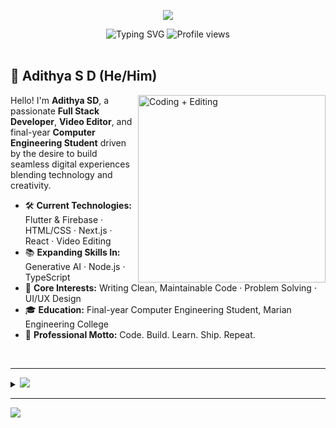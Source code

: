 <p align="center">
  <img src="https://i.imgur.com/A6bWGFl.gif"/>
</p>

<div align="center">

  <!-- Typing Animation in soft red -->
  <img src="https://readme-typing-svg.herokuapp.com?font=Fira+Code&size=22&duration=3000&pause=500&color=F08080&center=true&vCenter=true&multiline=true&width=600&height=100&lines=Cross+Platform+App+Developer;Frontend+Designer+and+Developer" alt="Typing SVG" />

  <!-- Profile Views Badge in red accent -->
  <img src="https://komarev.com/ghpvc/?username=adithyasd10&color=E53935&style=for-the-badge&label=Profile+Views" alt="Profile views" />

</div>

<br>

## 👋 Adithya S D (He/Him)

<div align="left">

<img align="right" alt="Coding + Editing" width="300" src="https://media3.giphy.com/media/v1.Y2lkPTc5MGI3NjExdGxqc3pzeWtuOHc3dWd5a2lwNXZlM29nNGxtNm8xNXRsZDR2MHRhdyZlcD12MV9pbnRlcm5hbF9naWZfYnlfaWQmY3Q9Zw/aDS8SjVtS3Mwo/giphy.gif" />

Hello! I'm **Adithya SD**, a passionate **Full Stack Developer**, **Video Editor**, and final-year **Computer Engineering Student** driven by the desire to build seamless digital experiences blending technology and creativity.

- 🛠️ **Current Technologies:** Flutter & Firebase · HTML/CSS · Next.js  · React  · Video Editing 
- 📚 **Expanding Skills In:** Generative AI  · Node.js  · TypeScript 
- 🎯 **Core Interests:** Writing Clean, Maintainable Code · Problem Solving · UI/UX Design 
- 🎓 **Education:** Final-year Computer Engineering Student, Marian Engineering College 
- 🚀 **Professional Motto:** Code. Build. Learn. Ship. Repeat. 

</div>

<br>

---

<details>

## 🤝 Connect with Me

<p align="center">
  <a href="https://instagram.com/aadhiii.4" target="_blank">
    <img src="https://img.shields.io/badge/Instagram-%23E4405F.svg?style=for-the-badge&logo=Instagram&logoColor=white" />
  </a>
  &nbsp;&nbsp;
  <a href="https://linkedin.com/in/adithyasd" target="_blank">
    <img src="https://img.shields.io/badge/LinkedIn-%230077B5.svg?style=for-the-badge&logo=linkedin&logoColor=white" />
  </a>
  &nbsp;&nbsp;
  <a href="mailto:adithyasd@gmail.com" target="_blank">
    <img src="https://img.shields.io/badge/Email-F08080.svg?style=for-the-badge&logo=gmail&logoColor=white" />
  </a>
</p>


<summary align="left">
  <a href="#"><img src="https://img.shields.io/badge/Expand%20to%20See%20More-F08080?style=for-the-badge" /></a>
</summary>

<br>

## 🚀 Tech Stack

<p align="center">
  <img src="https://img.shields.io/badge/c-%2300599C.svg?style=for-the-badge&logo=c&logoColor=white"/>
  <img src="https://img.shields.io/badge/dart-%230175C2.svg?style=for-the-badge&logo=dart&logoColor=white"/>
  <img src="https://img.shields.io/badge/html5-%23E34F26.svg?style=for-the-badge&logo=html5&logoColor=white"/>
  <img src="https://img.shields.io/badge/java-%23ED8B00.svg?style=for-the-badge&logo=openjdk&logoColor=white"/>
  <img src="https://img.shields.io/badge/javascript-%23323330.svg?style=for-the-badge&logo=javascript&logoColor=%23F7DF1E"/>
  <img src="https://img.shields.io/badge/python-3670A0?style=for-the-badge&logo=python&logoColor=ffdd54"/>
  <img src="https://img.shields.io/badge/typescript-%23007ACC.svg?style=for-the-badge&logo=typescript&logoColor=white"/>
  <img src="https://img.shields.io/badge/azure-%230072C6.svg?style=for-the-badge&logo=microsoftazure&logoColor=white"/>
  <img src="https://img.shields.io/badge/firebase-%23039BE5.svg?style=for-the-badge&logo=firebase&logoColor=white"/>
  <img src="https://img.shields.io/badge/vercel-%23000000.svg?style=for-the-badge&logo=vercel&logoColor=white"/>
  <img src="https://img.shields.io/badge/chart.js-F5788D.svg?style=for-the-badge&logo=chart.js&logoColor=white"/>
  <img src="https://img.shields.io/badge/flutter-%2302569B.svg?style=for-the-badge&logo=Flutter&logoColor=white"/>
  <img src="https://img.shields.io/badge/Next-black?style=for-the-badge&logo=next.js&logoColor=white"/>
  <img src="https://img.shields.io/badge/react-%2320232a.svg?style=for-the-badge&logo=react&logoColor=%2361DAFB"/>
  <img src="https://img.shields.io/badge/vite-%23646CFF.svg?style=for-the-badge&logo=vite&logoColor=white"/>
  <img src="https://img.shields.io/badge/tailwindcss-%2338B2AC.svg?style=for-the-badge&logo=tailwind-css&logoColor=white"/>
  <img src="https://img.shields.io/badge/mongodb-%234ea94b.svg?style=for-the-badge&logo=mongodb&logoColor=white"/>
  <img src="https://img.shields.io/badge/mysql-4479A1.svg?style=for-the-badge&logo=mysql&logoColor=white"/>
  <img src="https://img.shields.io/badge/postgres-%23316192.svg?style=for-the-badge&logo=postgresql&logoColor=white"/>
  <img src="https://img.shields.io/badge/prisma-3982CE?style=for-the-badge&logo=Prisma&logoColor=white"/>
  <img src="https://img.shields.io/badge/canva-%2300C4CC.svg?style=for-the-badge&logo=canva&logoColor=white"/>
  <img src="https://img.shields.io/badge/github-%23121011.svg?style=for-the-badge&logo=github&logoColor=white"/>
  <img src="https://img.shields.io/badge/eslint-4B3263?style=for-the-badge&logo=eslint&logoColor=white"/>
</p>


<br>

## 🏆 GitHub Trophies

<p align="center">
  <img src="https://github-profile-trophy.vercel.app/?username=adithyasd10&theme=onedark&no-frame=true&margin-w=4" />
</p>


<br>

## 📊 GitHub Stats

<div align="center" style="display: flex; justify-content: center; gap: 20px; flex-wrap: wrap;">
  <img src="https://github-readme-stats.vercel.app/api?username=adithyasd10&title_color=F08080&text_color=FFFFFF&icon_color=F08080&bg_color=1A1A1A&hide_border=true&include_all_commits=false&count_private=false" height="180" />
  
  <img src="https://nirzak-streak-stats.vercel.app/?user=adithyasd10&background=1A1A1A&border=1A1A1A&ring=F08080&currStreakLabel=F08080&sideNums=FFFFFF&sideLabels=F08080&dates=FFFFFF&stroke=FFFFFF&fire=F08080&currStreakNum=F08080&hide_border=true" height="180" />
</div>

<p align="center" style="margin-top: 30px;">
  <img src="https://github-readme-stats.vercel.app/api/top-langs/?username=adithyasd10&title_color=F08080&text_color=FFFFFF&icon_color=F08080&bg_color=1A1A1A&layout=compact&card_width=500&hide_border=true" height="180" />
</p>

<p align="center" style="margin-top: 30px;">
  <img src="https://github-readme-activity-graph.vercel.app/graph?username=adithyasd10&bg_color=1A1A1A&color=F08080&line=F08080&point=FFFFFF&area=true&hide_border=true" width="80%" />
</p>




<br>

[![](https://visitcount.itsvg.in/api?id=adithyasd10&icon=10&color=0)](https://visitcount.itsvg.in)

</details>

---

<img src="https://imgur.com/rilHVxA.png" />

